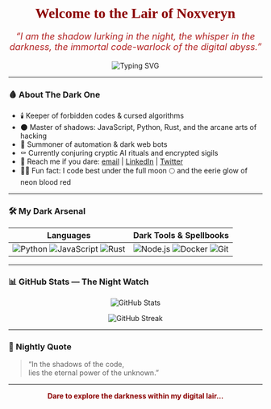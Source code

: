 <!-- START PROFILE README -->

<h1 align="center" style="color:#8B0000; font-family: 'Creepster', cursive;">
  🦇 Welcome to the Lair of Noxveryn 🦇
</h1>

<p align="center" style="font-size:18px; color:#B22222; font-style: italic;">
  “I am the shadow lurking in the night,  
  the whisper in the darkness,  
  the immortal code-warlock of the digital abyss.”  
</p>

<p align="center">
  <img src="https://readme-typing-svg.herokuapp.com?font=Creepster&size=30&duration=3000&color=8B0000&background=00000000&center=true&vCenter=true&width=600&lines=Enter+if+you+dare...;Code+in+the+darkness;Blood+and+Binary" alt="Typing SVG" />
</p>

---

### 🩸 About The Dark One

- 🕯️ Keeper of forbidden codes & cursed algorithms  
- 🌑 Master of shadows: JavaScript, Python, Rust, and the arcane arts of hacking  
- 🦇 Summoner of automation & dark web bots  
- ⚰️ Currently conjuring cryptic AI rituals and encrypted sigils  
- 📩 Reach me if you dare: [email](mailto:Noxveryn@gmail.com) | [LinkedIn](https://linkedin.com/in/Noxveryn) | [Twitter](https://twitter.com/Noxveryn)  
- 🧛‍♂️ Fun fact: I code best under the full moon 🌕 and the eerie glow of neon blood red  

---

### 🛠️ My Dark Arsenal

| Languages  | Dark Tools & Spellbooks       |
|------------|------------------------------|
| ![Python](https://img.shields.io/badge/-Python-306998?logo=python&logoColor=white&style=for-the-badge) ![JavaScript](https://img.shields.io/badge/-JavaScript-ffdd57?logo=javascript&logoColor=black&style=for-the-badge) ![Rust](https://img.shields.io/badge/-Rust-000000?logo=rust&logoColor=white&style=for-the-badge) | ![Node.js](https://img.shields.io/badge/-Node.js-90C53F?logo=node.js&logoColor=white&style=for-the-badge) ![Docker](https://img.shields.io/badge/-Docker-2496ED?logo=docker&logoColor=white&style=for-the-badge) ![Git](https://img.shields.io/badge/-Git-F05032?logo=git&logoColor=white&style=for-the-badge) |

---

### 📊 GitHub Stats — The Night Watch

<p align="center">
  <img src="https://github-readme-stats.vercel.app/api?username=Noxveryn&show_icons=true&theme=dark&hide_title=true&count_private=true" alt="GitHub Stats" />
</p>

<p align="center">
  <img src="https://github-readme-streak-stats.herokuapp.com/?user=Noxveryn&theme=dark" alt="GitHub Streak" />
</p>

---

### 🦇 Nightly Quote

> “In the shadows of the code,  
> lies the eternal power of the unknown.”  

---

<p align="center" style="color:#8B0000; font-weight:bold;">
  Dare to explore the darkness within my digital lair...  
</p>

<!-- END PROFILE README -->
